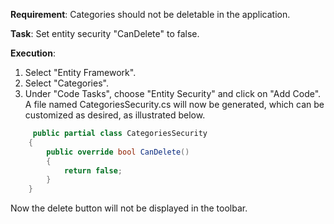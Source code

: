 **Requirement**: Categories should not be deletable in the application.

**Task**: Set entity security "CanDelete" to false.

**Execution**: 

1. Select "Entity Framework".
2. Select "Categories".
3. Under "Code Tasks", choose "Entity Security" and click on "Add Code". A file named CategoriesSecurity.cs will now be generated, which can be customized as desired, as illustrated below.

```cs
     public partial class CategoriesSecurity
    {
        public override bool CanDelete()
        {
            return false;
        }
    }
```

Now the delete button will not be displayed in the toolbar.
